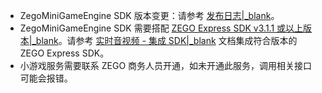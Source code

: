 <div class="mk-hint">

- ZegoMiniGameEngine SDK 版本变更：请参考 [发布日志\|_blank](!ZegoMiniGameEngine-release_notes)。
- ZegoMiniGameEngine SDK 需要搭配 [ZEGO Express SDK v3.1.1 或以上版本\|_blank](!ExpressVideoSDK-DownloadSDK/DownloadSDK)。请参考 [实时音视频 - 集成 SDK\|_blank](!ExpressVideoSDK-Integration/SDK_Integration) 文档集成符合版本的 ZEGO Express SDK。
- 小游戏服务需要联系 ZEGO 商务人员开通，如未开通此服务，调用相关接口可能会报错。
</div>








